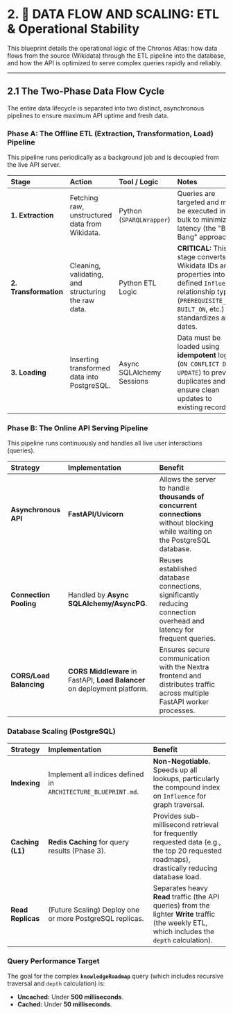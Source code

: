 # 2\. 🌊 DATA FLOW AND SCALING: ETL & Operational Stability

This blueprint details the operational logic of the Chronos Atlas: how data flows from the source (Wikidata) through the ETL pipeline into the database, and how the API is optimized to serve complex queries rapidly and reliably.

-----

## 2.1 The Two-Phase Data Flow Cycle

The entire data lifecycle is separated into two distinct, asynchronous pipelines to ensure maximum API uptime and fresh data.

### Phase A: The Offline ETL (Extraction, Transformation, Load) Pipeline

This pipeline runs periodically as a background job and is decoupled from the live API server.

| Stage | Action | Tool / Logic | Notes |
| :--- | :--- | :--- | :--- |
| **1. Extraction** | Fetching raw, unstructured data from Wikidata. | Python (`SPARQLWrapper`) | Queries are targeted and must be executed in bulk to minimize latency (the "Big Bang" approach). |
| **2. Transformation** | Cleaning, validating, and structuring the raw data. | Python ETL Logic | **CRITICAL:** This stage converts Wikidata IDs and properties into the defined `Influence` relationship types (`PREREQUISITE_FOR`, `BUILT_ON`, etc.) and standardizes all dates. |
| **3. Loading** | Inserting transformed data into PostgreSQL. | Async SQLAlchemy Sessions | Data must be loaded using **idempotent** logic (`ON CONFLICT DO UPDATE`) to prevent duplicates and ensure clean updates to existing records. |

### Phase B: The Online API Serving Pipeline

This pipeline runs continuously and handles all live user interactions (queries).

| Strategy | Implementation | Benefit |
| :--- | :--- | :--- |
| **Asynchronous API** | **FastAPI/Uvicorn** | Allows the server to handle **thousands of concurrent connections** without blocking while waiting on the PostgreSQL database. |
| **Connection Pooling** | Handled by **Async SQLAlchemy/AsyncPG**. | Reuses established database connections, significantly reducing connection overhead and latency for frequent queries. |
| **CORS/Load Balancing** | **CORS Middleware** in FastAPI, **Load Balancer** on deployment platform. | Ensures secure communication with the Nextra frontend and distributes traffic across multiple FastAPI worker processes. |

### Database Scaling (PostgreSQL)

| Strategy | Implementation | Benefit |
| :--- | :--- | :--- |
| **Indexing** | Implement all indices defined in `ARCHITECTURE_BLUEPRINT.md`. | **Non-Negotiable.** Speeds up all lookups, particularly the compound index on `Influence` for graph traversal. |
| **Caching (L1)** | **Redis Caching** for query results (Phase 3). | Provides sub-millisecond retrieval for frequently requested data (e.g., the top 20 requested roadmaps), drastically reducing database load. |
| **Read Replicas** | (Future Scaling) Deploy one or more PostgreSQL replicas. | Separates heavy **Read** traffic (the API queries) from the lighter **Write** traffic (the weekly ETL, which includes the `depth` calculation). |

### Query Performance Target

The goal for the complex **`knowledgeRoadmap`** query (which includes recursive traversal and `depth` calculation) is:

* **Uncached:** Under **500 milliseconds**.
* **Cached:** Under **50 milliseconds**.
